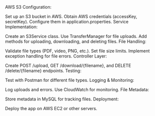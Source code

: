 AWS S3 Configuration:

Set up an S3 bucket in AWS.
Obtain AWS credentials (accessKey, secretKey).
Configure them in application.properties.
Service Implementation:

Create an S3Service class.
Use TransferManager for file uploads.
Add methods for uploading, downloading, and deleting files.
File Handling:

Validate file types (PDF, video, PNG, etc.).
Set file size limits.
Implement exception handling for file errors.
Controller Layer:

Create POST /upload, GET /download/{filename}, and DELETE /delete/{filename} endpoints.
Testing:

Test with Postman for different file types.
Logging & Monitoring:

Log uploads and errors.
Use CloudWatch for monitoring.
File Metadata:

Store metadata in MySQL for tracking files.
Deployment:

Deploy the app on AWS EC2 or other servers.
